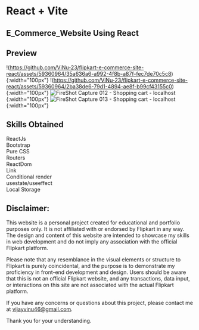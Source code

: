 # React + Vite

## E_Commerce_Website Using React

## Preview
!(https://github.com/ViNu-23/flipkart-e-commerce-site-react/assets/59360964/35a636a6-a992-4f8b-a87f-fec7de70c5c8){:width="100px"}
!(https://github.com/ViNu-23/flipkart-e-commerce-site-react/assets/59360964/2ba38de6-79d1-4894-ae8f-b99cf43155c0){:width="100px"}
![FireShot Capture 012 - Shopping cart - localhost](https://github.com/ViNu-23/flipkart-e-commerce-site-react/assets/59360964/ea2167e1-3fb2-4ea8-bf0c-1c905f5a5409){:width="100px"}
![FireShot Capture 013 - Shopping cart - localhost](https://github.com/ViNu-23/flipkart-e-commerce-site-react/assets/59360964/9d3e977b-4d5f-46d9-b28a-9fbee842ee66){:width="100px"}



## Skills Obtained
ReactJs<br>
Bootstrap<br>
Pure CSS<br>
Routers<br>
ReactDom<br>
Link<br>
Conditional render<br>
usestate/useeffect<br>
Local Storage

## Disclaimer:

This website is a personal project created for educational and portfolio purposes only. It is not affiliated with or endorsed by Flipkart in any way. The design and content of this website are intended to showcase my skills in web development and do not imply any association with the official Flipkart platform.</br>

Please note that any resemblance in the visual elements or structure to Flipkart is purely coincidental, and the purpose is to demonstrate my proficiency in front-end development and design. Users should be aware that this is not an official Flipkart website, and any transactions, data input, or interactions on this site are not associated with the actual Flipkart platform.</br>

If you have any concerns or questions about this project, please contact me at vijayvinu46@gmail.com.</br>

Thank you for your understanding.